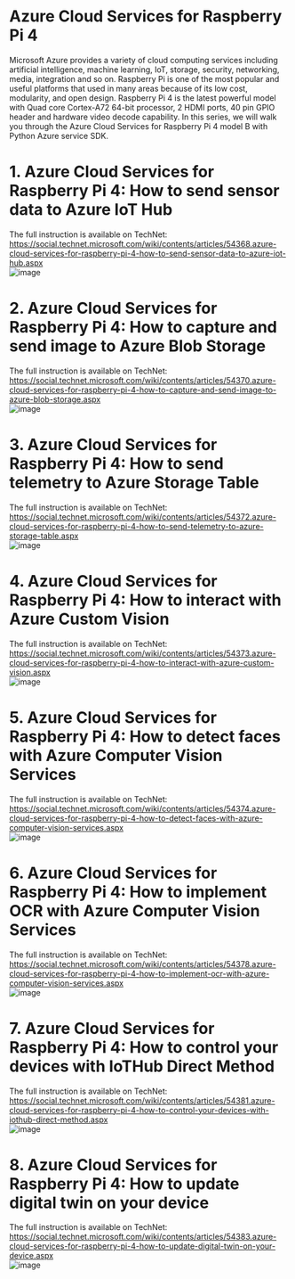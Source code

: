 # Azure Cloud Services for Raspberry Pi 4
Microsoft Azure provides a variety of cloud computing services including artificial intelligence, machine learning, IoT, storage, security, networking, media, integration and so on. Raspberry Pi is one of the most popular and useful platforms that used in many areas because of its low cost, modularity, and open design. Raspberry Pi 4 is the latest powerful model with Quad core Cortex-A72 64-bit processor, 2 HDMI ports, 40 pin GPIO header and hardware video decode capability. In this series, we will walk you through the Azure Cloud Services for Raspberry Pi 4 model B with Python Azure service SDK.  

# 1. Azure Cloud Services for Raspberry Pi 4: How to send sensor data to Azure IoT Hub  
The full instruction is available on TechNet: https://social.technet.microsoft.com/wiki/contents/articles/54368.azure-cloud-services-for-raspberry-pi-4-how-to-send-sensor-data-to-azure-iot-hub.aspx  
![image](https://github.com/shijiong/AzureCloudServices4RaspberryPi4/blob/main/1.Send_Sensor_Data_to_AzureIoTHub.jpg)  

# 2. Azure Cloud Services for Raspberry Pi 4: How to capture and send image to Azure Blob Storage  
The full instruction is available on TechNet: https://social.technet.microsoft.com/wiki/contents/articles/54370.azure-cloud-services-for-raspberry-pi-4-how-to-capture-and-send-image-to-azure-blob-storage.aspx  
![image](https://github.com/shijiong/AzureCloudServices4RaspberryPi4/blob/main/2.CapureImage.png)  

# 3. Azure Cloud Services for Raspberry Pi 4: How to send telemetry to Azure Storage Table  
The full instruction is available on TechNet: https://social.technet.microsoft.com/wiki/contents/articles/54372.azure-cloud-services-for-raspberry-pi-4-how-to-send-telemetry-to-azure-storage-table.aspx  
![image](https://github.com/shijiong/AzureCloudServices4RaspberryPi4/blob/main/3.TableStorage.png)  

# 4. Azure Cloud Services for Raspberry Pi 4: How to interact with Azure Custom Vision  
The full instruction is available on TechNet: https://social.technet.microsoft.com/wiki/contents/articles/54373.azure-cloud-services-for-raspberry-pi-4-how-to-interact-with-azure-custom-vision.aspx  
![image](https://github.com/shijiong/AzureCloudServices4RaspberryPi4/blob/main/4.CustomVisionTest.png)  

# 5. Azure Cloud Services for Raspberry Pi 4: How to detect faces with Azure Computer Vision Services  
The full instruction is available on TechNet: https://social.technet.microsoft.com/wiki/contents/articles/54374.azure-cloud-services-for-raspberry-pi-4-how-to-detect-faces-with-azure-computer-vision-services.aspx  
![image](https://github.com/shijiong/AzureCloudServices4RaspberryPi4/blob/main/5.ComputerVision-FaceAPI.jpg)  

# 6. Azure Cloud Services for Raspberry Pi 4: How to implement OCR with Azure Computer Vision Services  
The full instruction is available on TechNet: https://social.technet.microsoft.com/wiki/contents/articles/54378.azure-cloud-services-for-raspberry-pi-4-how-to-implement-ocr-with-azure-computer-vision-services.aspx  
![image](https://github.com/shijiong/AzureCloudServices4RaspberryPi4/blob/main/6.ComputerVision-OCR.jpg)  

# 7. Azure Cloud Services for Raspberry Pi 4: How to control your devices with IoTHub Direct Method  
The full instruction is available on TechNet: https://social.technet.microsoft.com/wiki/contents/articles/54381.azure-cloud-services-for-raspberry-pi-4-how-to-control-your-devices-with-iothub-direct-method.aspx  
![image](https://github.com/shijiong/AzureCloudServices4RaspberryPi4/blob/main/7.DirectMethod.jpg)  

# 8. Azure Cloud Services for Raspberry Pi 4: How to update digital twin on your device  
The full instruction is available on TechNet: https://social.technet.microsoft.com/wiki/contents/articles/54383.azure-cloud-services-for-raspberry-pi-4-how-to-update-digital-twin-on-your-device.aspx  
![image](https://github.com/shijiong/AzureCloudServices4RaspberryPi4/blob/main/8.DigitalTwin.jpg)  
